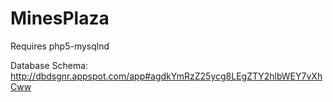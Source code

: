 # MinesPlaza

Requires php5-mysqlnd

Database Schema: http://dbdsgnr.appspot.com/app#agdkYmRzZ25ycg8LEgZTY2hlbWEY7vXhCww
